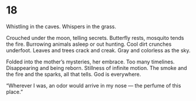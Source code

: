 # 18

Whistling in the caves. Whispers in the grass. 

Crouched under the moon, telling secrets. Butterfly rests, mosquito tends the fire. Burrowing animals asleep or out hunting. Cool dirt crunches underfoot. Leaves and trees crack and creak. Gray and colorless as the sky. 

Folded into the mother’s mysteries, her embrace. Too many timelines. Disappearing and being reborn. Stillness of infinite motion. The smoke and the fire and the sparks, all that tells. God is everywhere.

“Wherever I was, an odor would arrive in my nose — the perfume of this place.”

